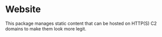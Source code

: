 Website
=======

This package manages static content that can be hosted on HTTP(S) C2 domains to make them look more legit.
